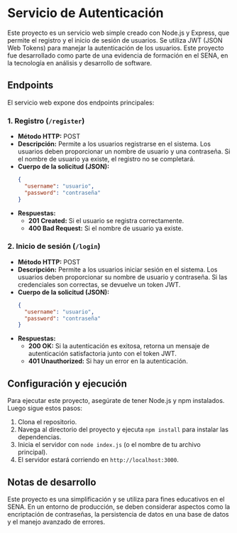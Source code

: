 # Servicio de Autenticación

Este proyecto es un servicio web simple creado con Node.js y Express, que permite el registro y el inicio de sesión de usuarios. Se utiliza JWT (JSON Web Tokens) para manejar la autenticación de los usuarios. Este proyecto fue desarrollado como parte de una evidencia de formación en el SENA, en la tecnología en análisis y desarrollo de software.

## Endpoints

El servicio web expone dos endpoints principales:

### 1. Registro (`/register`)

- **Método HTTP:** POST
- **Descripción:** Permite a los usuarios registrarse en el sistema. Los usuarios deben proporcionar un nombre de usuario y una contraseña. Si el nombre de usuario ya existe, el registro no se completará.
- **Cuerpo de la solicitud (JSON):**
  ```json
  {
    "username": "usuario",
    "password": "contraseña"
  }
  ```
- **Respuestas:**
  - **201 Created:** Si el usuario se registra correctamente.
  - **400 Bad Request:** Si el nombre de usuario ya existe.

### 2. Inicio de sesión (`/login`)

- **Método HTTP:** POST
- **Descripción:** Permite a los usuarios iniciar sesión en el sistema. Los usuarios deben proporcionar su nombre de usuario y contraseña. Si las credenciales son correctas, se devuelve un token JWT.
- **Cuerpo de la solicitud (JSON):**
  ```json
  {
    "username": "usuario",
    "password": "contraseña"
  }
  ```
- **Respuestas:**
  - **200 OK:** Si la autenticación es exitosa, retorna un mensaje de autenticación satisfactoria junto con el token JWT.
  - **401 Unauthorized:** Si hay un error en la autenticación.

## Configuración y ejecución

Para ejecutar este proyecto, asegúrate de tener Node.js y npm instalados. Luego sigue estos pasos:

1. Clona el repositorio.
2. Navega al directorio del proyecto y ejecuta `npm install` para instalar las dependencias.
3. Inicia el servidor con `node index.js` (o el nombre de tu archivo principal).
4. El servidor estará corriendo en `http://localhost:3000`.

## Notas de desarrollo

Este proyecto es una simplificación y se utiliza para fines educativos en el SENA. En un entorno de producción, se deben considerar aspectos como la encriptación de contraseñas, la persistencia de datos en una base de datos y el manejo avanzado de errores.